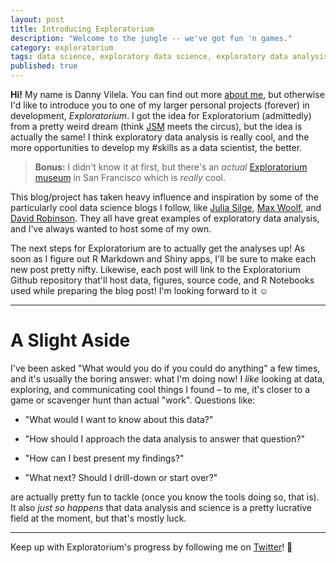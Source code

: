 ```yaml
---
layout: post
title: Introducing Exploratorium
description: "Welcome to the jungle -- we've got fun 'n games."
category: exploratorium
tags: data science, exploratory data science, exploratory data analysis, spark, python, r, rstats, scala, exploratorium, danny vilela, danny vilela nyu
published: true
---
```


**Hi!** My name is Danny Vilela. You can find out more [about me](/me), but otherwise I'd like to introduce you to one of my larger personal projects (forever) in development, *Exploratorium*. I got the idea for Exploratorium (admittedly) from a pretty weird dream (think [JSM](https://ww2.amstat.org/meetings/jsm/2016/) meets the circus), but the idea is actually the same! I think exploratory data analysis is really cool, and the more opportunities to develop my #skills as a data scientist, the better.

> **Bonus:** I didn't know it at first, but there's an *actual* [Exploratorium museum](https://www.exploratorium.edu/) in San Francisco which is *really* cool.

This blog/project has taken heavy influence and inspiration by some of the particularly cool data science blogs I follow, like [Julia Silge](http://juliasilge.com/), [Max Woolf](http://minimaxir.com/), and [David Robinson](http://varianceexplained.org/posts/). They all have great examples of exploratory data analysis, and I've always wanted to host some of my own.

The next steps for Exploratorium are to actually get the analyses up! As soon as I figure out R Markdown and Shiny apps, I'll be sure to make each new post pretty nifty. Likewise, each post will link to the Exploratorium Github repository that'll host data, figures, source code, and R Notebooks used while preparing the blog post! I'm looking forward to it ☺️

---

# A Slight Aside

I've been asked "What would you do if you could do anything" a few times, and it's usually the boring answer: what I'm doing now! I *like* looking at data, exploring, and communicating cool things I found – to me, it's closer to a game or scavenger hunt than actual "work". Questions like:

- "What would I want to know about this data?"

- "How should I approach the data analysis to answer that question?"

- "How can I best present my findings?"

- "What next? Should I drill-down or start over?"

are actually pretty fun to tackle (once you know the tools doing so, that is). It also *just so happens* that data analysis and science is a pretty lucrative field at the moment, but that's mostly luck.

---

Keep up with Exploratorium's progress by following me on [Twitter](https://twitter.com/dataframing)! 🐙

